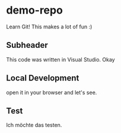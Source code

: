 # demo-repo

Learn Git! This makes a lot of fun :) 


## Subheader

This code was written in Visual Studio.
Okay

## Local Development

open it in your browser and let's see.



## Test

Ich möchte das testen. 
